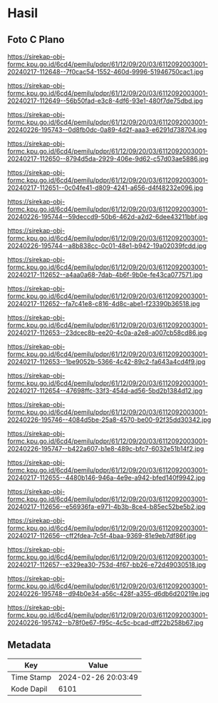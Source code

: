 # Hasil

## Foto C Plano

https://sirekap-obj-formc.kpu.go.id/6cd4/pemilu/pdpr/61/12/09/20/03/6112092003001-20240217-112648--7f0cac54-1552-460d-9996-51946750cac1.jpg

https://sirekap-obj-formc.kpu.go.id/6cd4/pemilu/pdpr/61/12/09/20/03/6112092003001-20240217-112649--56b50fad-e3c8-4df6-93e1-480f7de75dbd.jpg

https://sirekap-obj-formc.kpu.go.id/6cd4/pemilu/pdpr/61/12/09/20/03/6112092003001-20240226-195743--0d8fb0dc-0a89-4d2f-aaa3-e6291d738704.jpg

https://sirekap-obj-formc.kpu.go.id/6cd4/pemilu/pdpr/61/12/09/20/03/6112092003001-20240217-112650--8794d5da-2929-406e-9d62-c57d03ae5886.jpg

https://sirekap-obj-formc.kpu.go.id/6cd4/pemilu/pdpr/61/12/09/20/03/6112092003001-20240217-112651--0c04fe41-d809-4241-a656-d4f48232e096.jpg

https://sirekap-obj-formc.kpu.go.id/6cd4/pemilu/pdpr/61/12/09/20/03/6112092003001-20240226-195744--59deccd9-50b6-462d-a2d2-6dee43211bbf.jpg

https://sirekap-obj-formc.kpu.go.id/6cd4/pemilu/pdpr/61/12/09/20/03/6112092003001-20240226-195744--a8b838cc-0c01-48e1-b942-19a02039fcdd.jpg

https://sirekap-obj-formc.kpu.go.id/6cd4/pemilu/pdpr/61/12/09/20/03/6112092003001-20240217-112652--a4aa0a68-7dab-4b6f-9b0e-fe43ca077571.jpg

https://sirekap-obj-formc.kpu.go.id/6cd4/pemilu/pdpr/61/12/09/20/03/6112092003001-20240217-112652--fa7c41e8-c816-4d8c-abe1-f23390b36518.jpg

https://sirekap-obj-formc.kpu.go.id/6cd4/pemilu/pdpr/61/12/09/20/03/6112092003001-20240217-112653--23dcec8b-ee20-4c0a-a2e8-a007cb58cd86.jpg

https://sirekap-obj-formc.kpu.go.id/6cd4/pemilu/pdpr/61/12/09/20/03/6112092003001-20240217-112653--1be9052b-5366-4c42-89c2-fa643a4cd4f9.jpg

https://sirekap-obj-formc.kpu.go.id/6cd4/pemilu/pdpr/61/12/09/20/03/6112092003001-20240217-112654--47698ffc-33f3-454d-ad56-5bd2b1384d12.jpg

https://sirekap-obj-formc.kpu.go.id/6cd4/pemilu/pdpr/61/12/09/20/03/6112092003001-20240226-195746--4084d5be-25a8-4570-be00-92f35dd30342.jpg

https://sirekap-obj-formc.kpu.go.id/6cd4/pemilu/pdpr/61/12/09/20/03/6112092003001-20240226-195747--b422a607-b1e8-489c-bfc7-6032e51b14f2.jpg

https://sirekap-obj-formc.kpu.go.id/6cd4/pemilu/pdpr/61/12/09/20/03/6112092003001-20240217-112655--4480b146-946a-4e9e-a942-bfed140f9942.jpg

https://sirekap-obj-formc.kpu.go.id/6cd4/pemilu/pdpr/61/12/09/20/03/6112092003001-20240217-112656--e56936fa-e971-4b3b-8ce4-b85ec52be5b2.jpg

https://sirekap-obj-formc.kpu.go.id/6cd4/pemilu/pdpr/61/12/09/20/03/6112092003001-20240217-112656--cff2fdea-7c5f-4baa-9369-81e9eb7df86f.jpg

https://sirekap-obj-formc.kpu.go.id/6cd4/pemilu/pdpr/61/12/09/20/03/6112092003001-20240217-112657--e329ea30-753d-4f67-bb26-e72d49030518.jpg

https://sirekap-obj-formc.kpu.go.id/6cd4/pemilu/pdpr/61/12/09/20/03/6112092003001-20240226-195748--d94b0e34-a56c-428f-a355-d6db6d20219e.jpg

https://sirekap-obj-formc.kpu.go.id/6cd4/pemilu/pdpr/61/12/09/20/03/6112092003001-20240226-195742--b78f0e67-f95c-4c5c-bcad-dff22b258b67.jpg


## Metadata

| Key        | Value               |
| ---------- | ------------------- |
| Time Stamp | 2024-02-26 20:03:49 |
| Kode Dapil | 6101                |



